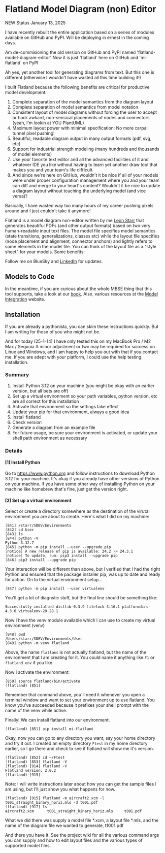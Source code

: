 # Flatland Model Diagram (non) Editor

NEW Status January 13, 2025

I have recently rebuilt the entire application based on a series of modules available on GitHub and PyPI. 
Will be deploying in ernest in the coming days.

Am de-commisioning the old version on GitHub and PyPI named 'flatland-model-diagram-editor'
Now it is just 'flatland' here on GitHub and 'mi-flatland' on PyPI

Ah yes, yet another tool for generating diagrams from text. But this one is different (otherwise I wouldn't have wasted all this time building it!)

I built Flatland because the following benefits are critical for productive model development:

1. Complete separation of the model semantics from the diagram layout
2. Complete separation of model semantics from model notation
3. Consistent layout of model diagrams without forcing the user to accept or hack awkard, non-sensical placements of nodes and connectors (yeah, I'm lookin at YOU PlantUML)
4. Maximum layout power with minimal specification:  No more carpal tunnel pixel pushing!
5. Beautiful, readable diagram output in many output formats (pdf, svg, etc)
6. Support for industrial strength modeling (many hundreds and thousands of model elements)
7. Use your favorite text editor and all the advanced facilities of it and whatever IDE you like without having to learn yet another draw tool that makes you and your team's life difficult.
8. And since we're here on GitHub, wouldn't it be nice if all of your models were under proper configuration management where you and your team can diff and merge to your heart's content? Wouldn't it be nice to update a diagram layout without touching the underlying model (and vice versa)?

Basically, I have wasted way too many hours of my career pushing pixels around and I just couldn't take it anymore!

Flatland is a model diagram non-editor written by me [Leon Starr](mailto:leon_starr@modelint.com) that generates
beautiful PDFs (and other output formats) based on two very
human-readable input text files. The model file specifies model semantics
(state transitions, generalizations, classes etc)
while the layout file specifies (node placement and alignment, connector anchors) and lightly refers to some elements
in the model file. You can think of the layout file as a "style sheet" for your models.
Some benefits:

Follow me on BlueSky and [LinkedIn](https://linkedin.com/in/modelint) for updates.

## Models to Code

In the meantime, if you are curious about the whole MBSE thing that this tool supports, take a look at our [book](https://modelstocode.com).
Also, various resources at the [Model Integration](https://modelint.com/mbse) website.

## Installation

If you are already a pythonista, you can skim these instructions quickly. But I am writing for
those of you who might not be.

And for today (25-1-14) I have only tested this on my MacBook Pro / M2 Max / Sequoia
A minor adjustment or two may be required for success on Linux and Windows, and I am happy to help you out with that
if you contact me. If you are adept with your platform, I could use the help testing installation.

### Summary

1. Install Python 3.12 on your machine (you might be okay with an earlier version, but all bets are off)
1. Set up a virtual environment so your path variables, python version, etc are all correct for this installation
2. Activate that environment so the settings take effect
3. Update your pip for that environment, always a good idea
4. Install flatland
5. Check version
6. Generate a diagram from an example file
7. For future usage, be sure your environment is activated, or update your shell path environment as necessary

### Details

#### [1] Install Python
Go to https://www.python.org and follow instructions to download Python 3.12 for your machine. It's okay if you already have other versions of Python on your machine. If you have some other way of installing Python on your machine like homebrew that's fine, just get the version right.

#### [2] Set up a virtual environment
Select or create a directory somewhere as the destination of the virutal environment you are about to create. Here's what I did on my machine:
```
[841] /starr/SDEV/Environments
[842] cd User
[843] ls
[844] python -V
Python 3.12.7
[845] python -m pip install --user --upgrade pip
[notice] A new release of pip is available: 24.2 -> 24.3.1
[notice] To update, run: pip3 install --upgrade pip
[846] pip3 install --upgrade pip
```
Your interaction will be different than above, but I verified that I had the right
Python and ensured that the package installer pip, was up to date and ready for action.
On to the virtual environment setup...
```
[847] python -m pip install --user virtualenv
```
You'll get a lot of diagnstic stuff, but the final line should be something like:
```
Successfully installed distlib-0.3.9 filelock-3.16.1 platformdirs-4.3.6 virtualenv-20.28.1
```
Now I have the venv module available which I can use to create my virtual environment (venv)
```
[848] pwd
/Users/starr/SDEV/Environments/User
[849] python -m venv flatland
```
Above, the name `flatland` is not actually flatland, but the name of the environment that I am creating for it. You could name it anything like `F1` or `flatland_env` if you like.

Now I activate the environment:
```
[850] source flatland/bin/activate
(flatland) [851]
```
Remember that command above, you'll need it whenever you open a terminal window and want to set your environment up to use flatland. You know you've succeeded because it prefixes your shell prompt with the name of the venv while active.

Finally! We can install flatland into our environment.
```
(flatland) [851] pip install mi-flatland
```
Okay, now you can go to any directory you want, say your home directory and try it out.
I created an empty directory `Ftest` in my home directory earlier, so I go there and
check to see if flatland will show me it's version.
```
(flatland) [852] cd ~/Ftest
(flatland) [853] flatland -V
(flatland) [914] flatland -V
Flatland version: 2.0.2
(flatland) [915] 
```
Note: I will write instructions later about how you can get the sample files I am using, but I'll just show you what happens for now.
```
(flatland) [915] flatland -m aircraft2.xcm -l t001_straight_binary_horiz.mls -d t001.pdf
(flatland) [917] ls
aircraft2.xcm      t001_straight_binary_horiz.mls     t001.pdf
```
What we did there was supply a model file *.xcm, a layout file *.mls, and the name of the diagram file we wanted to generate, t1001.pdf

And there you have it.  See the project wiki for all the various command args you can supply and how to edit layout files and the various types of supported model files.